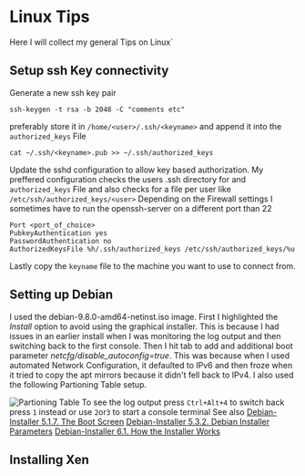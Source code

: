# Linux Tips

Here I will collect my general Tips on Linux`

## Setup ssh Key connectivity
Generate a new ssh key pair
```
ssh-keygen -t rsa -b 2048 -C "comments etc"
```
preferably store it in ```/home/<user>/.ssh/<keyname>``` and append it into the ```authorized_keys``` File
```
cat ~/.ssh/<keyname>.pub >> ~/.ssh/authorized_keys
```
Update the sshd configuration to allow key based authorization. My preffered configuration checks the users .ssh directory for and ```authorized_keys``` File and also checks for a file per user like ```/etc/ssh/authorized_keys/<user>``` Depending on the Firewall settings I sometimes have to run the openssh-server on a different port than 22
```
Port <port_of_choice>
PubkeyAuthentication yes
PasswordAuthentication no
AuthorizedKeysFile %h/.ssh/authorized_keys /etc/ssh/authorized_keys/%u
```
Lastly copy the ```keyname``` file to the machine you want to use to connect from.

## Setting up Debian
I used the debian-9.8.0-amd64-netinst.iso image. First I highlighted the _Install_ option to avoid using the graphical installer. This is because I had issues in an earlier install when I was monitoring the log output and then switching back to the first console. Then I hit tab to add and additional boot parameter _netcfg/disable_autoconfig=true_. This was because when I used automated Network Configuration, it defaulted to IPv6 and then froze when it tried to copy the apt mirrors because it didn't fell back to IPv4. I also used the following Partioning Table setup.

![Partioning Table](https://s3.amazonaws.com/ghoulmanorpublic/Partioning.jpg)
To see the log output press `Ctrl+Alt+4` to switch back press `1` instead or use `2`or`3` to start a console terminal
See also
[Debian-Installer 5.1.7. The Boot Screen](https://www.debian.org/releases/stable/amd64/ch05s01.html.en#boot-screen)
[Debian-Installer 5.3.2. Debian Installer Parameters](https://www.debian.org/releases/stable/amd64/ch05s03.html.en#ftn.idm1345)
[Debian-Installer 6.1. How the Installer Works](https://www.debian.org/releases/stable/amd64/ch06s01.html.en)

## Installing Xen
